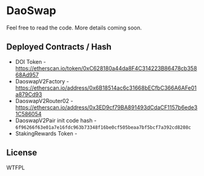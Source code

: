 # DaoSwap

Feel free to read the code. More details coming soon.

## Deployed Contracts / Hash

- DOI Token - https://etherscan.io/token/0xC628180a44da8F4C314223B86478cb35868Ad957
- DaoswapV2Factory - https://etherscan.io/address/0x6B18514ac6c31668bECfbC366A6AFe01a879Cd93
- DaoswapV2Router02 - https://etherscan.io/address/0x3ED9cf79BA891493dCdaCF1157b6ede31C586054
- DaoswapV2Pair init code hash - `6f96266f63e01a7e16fdc963b73348f16be0cf505beaa7bf5bcf7a392cd8208c`
- StakingRewards Token - 

## License

WTFPL
